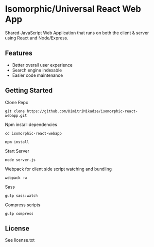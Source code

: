 # Isomorphic/Universal React Web App

Shared JavaScript Web Application that runs on both the client & server using React and Node/Express.

## Features

- Better overall user experience
- Search engine indexable
- Easier code maintenance

## Getting Started

Clone Repo

````
git clone https://github.com/DimitriMikadze/isomorphic-react-webapp.git
````

Npm install dependencies

````
cd isomorphic-react-webapp 

npm install
````
Start Server

````
node server.js
````

Webpack for client side script watching and bundling

````
webpack -w
````

Sass

````
gulp sass:watch
````

Compress scripts

````
gulp compress
````

## License

See license.txt
